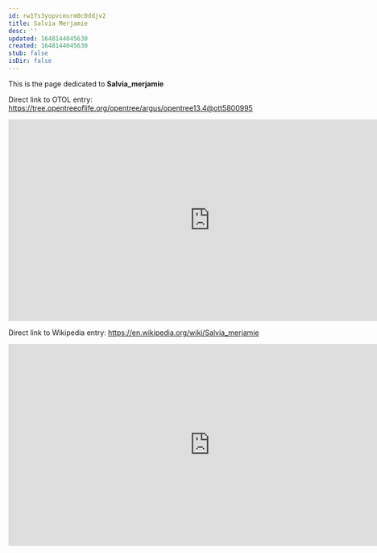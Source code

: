 ```yaml
---
id: rw17s3yopvceurm0c0ddjv2
title: Salvia Merjamie
desc: ''
updated: 1648144045630
created: 1648144045630
stub: false
isDir: false
---
```

This is the page dedicated to **Salvia_merjamie**


Direct link to OTOL entry: https://tree.opentreeoflife.org/opentree/argus/opentree13.4@ott5800995



<html>
    <body>
    <iframe src="https://tree.opentreeoflife.org/opentree/argus/opentree13.4@ott5800995"
    width="800" height="400" frameborder="0" allowfullscreen> </iframe>
    </body>
</html>
    


Direct link to Wikipedia entry: https://en.wikipedia.org/wiki/Salvia_merjamie



<html>
    <body>
    <iframe src="https://en.wikipedia.org/wiki/Salvia_merjamie"
    width="800" height="400" frameborder="0" allowfullscreen> </iframe>
    </body>
</html>
    
